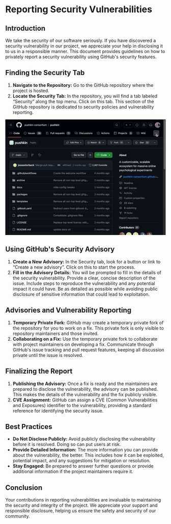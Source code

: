 # Reporting Security Vulnerabilities

## Introduction

We take the security of our software seriously. If you have discovered a security vulnerability in our project, we appreciate your help in disclosing it to us in a responsible manner. This document provides guidelines on how to privately report a security vulnerability using GitHub's security features.

## Finding the Security Tab

1. **Navigate to the Repository:** Go to the GitHub repository where the project is hosted.
2. **Locate the Security Tab:** In the repository, you will find a tab labeled “Security” along the top menu. Click on this tab. This section of the GitHub repository is dedicated to security policies and vulnerability reporting.

![](../assets/developers/security/report-vulnerability.gif)

## Using GitHub's Security Advisory

1. **Create a New Advisory:** In the Security tab, look for a button or link to “Create a new advisory”. Click on this to start the process.
2. **Fill in the Advisory Details:** You will be prompted to fill in the details of the security vulnerability. Provide a clear, concise description of the issue. Include steps to reproduce the vulnerability and any potential impact it could have. Be as detailed as possible while avoiding public disclosure of sensitive information that could lead to exploitation.

## Advisories and Vulnerability Reporting

1. **Temporary Private Fork:** GitHub may create a temporary private fork of the repository for you to work on a fix. This private fork is only visible to repository maintainers and those invited.
2. **Collaborating on a Fix:** Use the temporary private fork to collaborate with project maintainers on developing a fix. Communicate through GitHub's issue tracking and pull request features, keeping all discussion private until the issue is resolved.

## Finalizing the Report

1. **Publishing the Advisory:** Once a fix is ready and the maintainers are prepared to disclose the vulnerability, the advisory can be published. This makes the details of the vulnerability and the fix publicly visible.
2. **CVE Assignment:** GitHub can assign a CVE (Common Vulnerabilities and Exposures) identifier to the vulnerability, providing a standard reference for identifying the security issue.

## Best Practices

- **Do Not Disclose Publicly:** Avoid publicly disclosing the vulnerability before it is resolved. Doing so can put users at risk.
- **Provide Detailed Information:** The more information you can provide about the vulnerability, the better. This includes how it can be exploited, potential impact, and any suggestions for mitigation or resolution.
- **Stay Engaged:** Be prepared to answer further questions or provide additional information if the project maintainers require it.

## Conclusion

Your contributions in reporting vulnerabilities are invaluable to maintaining the security and integrity of the project. We appreciate your support and responsible disclosure, helping us ensure the safety and security of our community.
